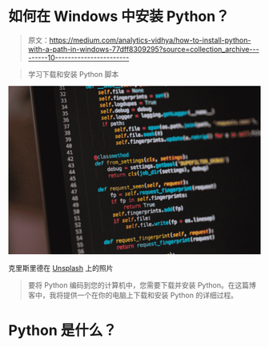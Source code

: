 # 如何在 Windows 中安装 Python？

> 原文：<https://medium.com/analytics-vidhya/how-to-install-python-with-a-path-in-windows-77dff8309295?source=collection_archive---------10----------------------->

> 学习下载和安装 Python 脚本

![](img/21ba2801b28c172fe4dc955557c2082f.png)

克里斯里德在 [Unsplash](https://unsplash.com?utm_source=medium&utm_medium=referral) 上的照片

> 要将 Python 编码到您的计算机中，您需要下载并安装 Python。在这篇博客中，我将提供一个在你的电脑上下载和安装 Python 的详细过程。

# Python 是什么？